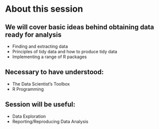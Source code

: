 # About this session
## We will cover basic ideas behind obtaining data ready for analysis

- Finding and extracting data
- Principles of tidy data and how to produce tidy data
- Implementing a range of R packages

## Necessary to have understood:

- The Data Scientist’s Toolbox
- R Programming

## Session will be useful:

- Data Exploration
- Reporting/Reproducing Data Analysis